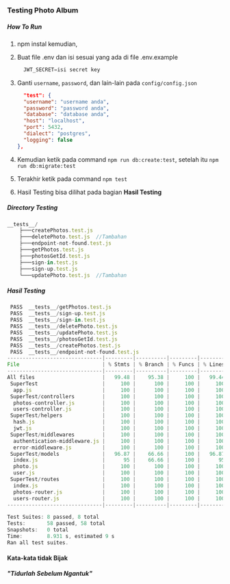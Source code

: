 ### Testing Photo Album
##### How To Run
1. npm instal kemudian,
2. Buat file .env dan isi sesuai yang ada di file .env.example
    ``` javascript
      JWT_SECRET=isi secret key
    ```
3. Ganti `username`, `password`, dan lain-lain pada `config/config.json`

    ``` json
      "test": {
      "username": "username anda",
      "password": "password anda",
      "database": "database anda",
      "host": "localhost",
      "port": 5432,
      "dialect": "postgres",
      "logging": false
    },
    ```    
4. Kemudian ketik pada command `npm run db:create:test`, setelah itu `npm run db:migrate:test`
5. Terakhir ketik pada command `npm test`
6. Hasil Testing bisa dilihat pada bagian **Hasil Testing**
##### Directory Testing
```javascript
__tests__/
    ├───createPhotos.test.js
    ├───deletePhoto.test.js  //Tambahan 
    ├───endpoint-not-found.test.js
    ├───getPhotos.test.js
    ├───photosGetId.test.js
    ├───sign-in.test.js
    ├───sign-up.test.js
    └───updatePhoto.test.js  //Tambahan
```
##### Hasil Testing
``` javascript
 PASS  __tests__/getPhotos.test.js
 PASS  __tests__/sign-up.test.js
 PASS  __tests__/sign-in.test.js
 PASS  __tests__/deletePhoto.test.js
 PASS  __tests__/updatePhoto.test.js
 PASS  __tests__/photosGetId.test.js
 PASS  __tests__/createPhotos.test.js
 PASS  __tests__/endpoint-not-found.test.js
-------------------------------|---------|----------|---------|---------|-------------------
File                           | % Stmts | % Branch | % Funcs | % Lines | Uncovered Line #s 
-------------------------------|---------|----------|---------|---------|-------------------
All files                      |   99.48 |    95.38 |     100 |   99.44 | 
 SuperTest                     |     100 |      100 |     100 |     100 | 
  app.js                       |     100 |      100 |     100 |     100 | 
 SuperTest/controllers         |     100 |      100 |     100 |     100 | 
  photos-controller.js         |     100 |      100 |     100 |     100 | 
  users-controller.js          |     100 |      100 |     100 |     100 | 
 SuperTest/helpers             |     100 |      100 |     100 |     100 | 
  hash.js                      |     100 |      100 |     100 |     100 | 
  jwt.js                       |     100 |      100 |     100 |     100 | 
 SuperTest/middlewares         |     100 |      100 |     100 |     100 | 
  authentication-middleware.js |     100 |      100 |     100 |     100 | 
  error-middleware.js          |     100 |      100 |     100 |     100 | 
 SuperTest/models              |   96.87 |    66.66 |     100 |   96.87 | 
  index.js                     |      95 |    66.66 |     100 |      95 | 13
  photo.js                     |     100 |      100 |     100 |     100 | 
  user.js                      |     100 |      100 |     100 |     100 | 
 SuperTest/routes              |     100 |      100 |     100 |     100 | 
  index.js                     |     100 |      100 |     100 |     100 |
  photos-router.js             |     100 |      100 |     100 |     100 |
  users-router.js              |     100 |      100 |     100 |     100 |
-------------------------------|---------|----------|---------|---------|-------------------

Test Suites: 8 passed, 8 total
Tests:       58 passed, 58 total
Snapshots:   0 total
Time:        8.931 s, estimated 9 s
Ran all test suites.
```

#### **Kata-kata tidak Bijak**
***"Tidurlah Sebelum Ngantuk"***
